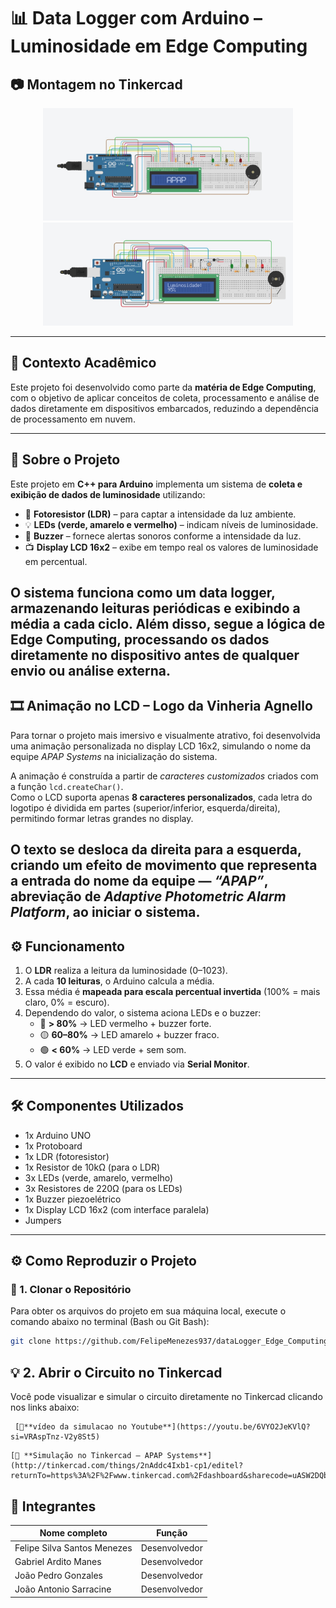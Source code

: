# 📊 Data Logger com Arduino – Luminosidade em Edge Computing  


## 📷 Montagem no Tinkercad

<p align="center">
  <img src="./img/tinkercad1.jpeg" alt="Montagem 1" width="400"/>
  <img src="./img/tinkercad2.jpeg" alt="Montagem 2" width="400"/>
</p>

---

## 📘 Contexto Acadêmico
Este projeto foi desenvolvido como parte da **matéria de Edge Computing**, com o objetivo de aplicar conceitos de coleta, processamento e análise de dados diretamente em dispositivos embarcados, reduzindo a dependência de processamento em nuvem.

---

## 🔎 Sobre o Projeto  
Este projeto em **C++ para Arduino** implementa um sistema de **coleta e exibição de dados de luminosidade** utilizando:  

- 📡 **Fotoresistor (LDR)** – para captar a intensidade da luz ambiente.  
- 💡 **LEDs (verde, amarelo e vermelho)** – indicam níveis de luminosidade.  
- 🔔 **Buzzer** – fornece alertas sonoros conforme a intensidade da luz.  
- 📺 **Display LCD 16x2** – exibe em tempo real os valores de luminosidade em percentual.  

O sistema funciona como um **data logger**, armazenando leituras periódicas e exibindo a média a cada ciclo. Além disso, segue a lógica de **Edge Computing**, processando os dados diretamente no dispositivo antes de qualquer envio ou análise externa.  
---
## 🎞️ Animação no LCD – Logo da Vinheria Agnello  

Para tornar o projeto mais imersivo e visualmente atrativo, foi desenvolvida uma animação personalizada no display LCD 16x2, simulando o nome da equipe *APAP Systems* na inicialização do sistema.  

A animação é construída a partir de *caracteres customizados* criados com a função `lcd.createChar()`.  
Como o LCD suporta apenas **8 caracteres personalizados**, cada letra do logotipo é dividida em partes (superior/inferior, esquerda/direita), permitindo formar letras grandes no display.  

O texto se desloca da direita para a esquerda, criando um efeito de movimento que representa a entrada do nome da equipe — *“APAP”*, abreviação de *Adaptive Photometric Alarm Platform*, ao iniciar o sistema.  
---
## ⚙️ Funcionamento  
1. O **LDR** realiza a leitura da luminosidade (0–1023).  
2. A cada **10 leituras**, o Arduino calcula a média.  
3. Essa média é **mapeada para escala percentual invertida** (100% = mais claro, 0% = escuro).  
4. Dependendo do valor, o sistema aciona LEDs e o buzzer:  
   - 🔴 **> 80%** → LED vermelho + buzzer forte.  
   - 🟡 **60–80%** → LED amarelo + buzzer fraco.  
   - 🟢 **< 60%** → LED verde + sem som.  
5. O valor é exibido no **LCD** e enviado via **Serial Monitor**.  

---

## 🛠️ Componentes Utilizados  
- 1x Arduino UNO  
- 1x Protoboard  
- 1x LDR (fotoresistor)  
- 1x Resistor de 10kΩ (para o LDR)  
- 3x LEDs (verde, amarelo, vermelho)  
- 3x Resistores de 220Ω (para os LEDs)  
- 1x Buzzer piezoelétrico  
- 1x Display LCD 16x2 (com interface paralela)  
- Jumpers  

---


## ⚙️ Como Reproduzir o Projeto

### 🧩 1. Clonar o Repositório

Para obter os arquivos do projeto em sua máquina local, execute o comando abaixo no terminal (Bash ou Git Bash):

```bash
git clone https://github.com/FelipeMenezes937/dataLogger_Edge_Computing-cp1.git
```
## 💡 2. Abrir o Circuito no Tinkercad

Você pode visualizar e simular o circuito diretamente no Tinkercad clicando nos links abaixo:
```youtube
 [🔗**vídeo da simulacao no Youtube**](https://youtu.be/6VYO2JeKVlQ?si=VRAspTnz-V2y8St5)
 ```
 ```tinkercad
 [🔗 **Simulação no Tinkercad – APAP Systems**](http://tinkercad.com/things/2nAddc4Ixb1-cp1/editel?returnTo=https%3A%2F%2Fwww.tinkercad.com%2Fdashboard&sharecode=uASW2DQbUVA2gPW22JARevW7iP4bH6m8SrKAxelOU2c)
 ```
## 👥 Integrantes  

| Nome completo               | Função        |
|-----------------------------|---------------|
| Felipe Silva Santos Menezes | Desenvolvedor |
| Gabriel Ardito Manes        | Desenvolvedor |
| João Pedro Gonzales         | Desenvolvedor |
| João Antonio Sarracine	    | Desenvolvedor | 
